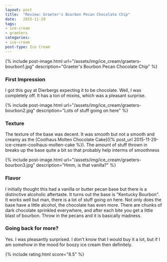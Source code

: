 ```yaml
---
layout: post
title:  "Review: Graeter's Bourbon Pecan Chocolate Chip"
date:   2015-11-29
tags:
- ice-cream
- graeters
categories:
- ice-cream
post-type: Ice Cream
---
```

{% include post-image.html url="/assets/img/ice_cream/graeters-bourbon1.jpg" description="Graeter's Bourbon Pecan Chocolate Chip" %}

### First Impression
I got this guy at Dierbergs expecting it to be chocolate. Well, I was completely off. It has a ton of mixins, which was a pleasant surprise.

{% include post-image.html url="/assets/img/ice_cream/graeters-bourbon2.jpg" description="Lots of stuff going on here" %}
### Texture
The texture of the base was decent. It was smooth but not a smooth and creamy as the [Coolhaus Molten Chocolate Cake]({% post_url 2015-11-29-ice-cream-coolhaus-molten-cake %}). The amount of stuff thrown in breaks up the base quite a bit so that probably help interms of smoothness

{% include post-image.html url="/assets/img/ice_cream/graeters-bourbon3.jpg" description="Hmm, is that vanilla?" %}
### Flavor
I initially thought this had a vanilla or butter pecan base but there is a distinctive alcoholic aftertaste. It turns out the base is "Kentucky Bourbon". It works well but man, there is a lot of stuff going on here. Not only does the base have a little alcohol, the chocolate has even more. There are chunks of dark chocolate sprinkled everywhere, and after each bite you get a little blast of bourbon.
Throw in the pecans and it is basically madness.

### Going back for more?
Yes. I was pleasantly surprised. I don't know that I would buy it a lot, but if I am somehow in the mood for boozy ice cream then definitely.

{% include rating.html score="8.5" %}
